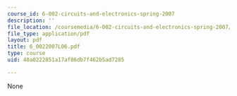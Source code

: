```yaml
---
course_id: 6-002-circuits-and-electronics-spring-2007
description: ''
file_location: /coursemedia/6-002-circuits-and-electronics-spring-2007/40a0222851a17af86db7f462b5ad7285_6_0022007L06.pdf
file_type: application/pdf
layout: pdf
title: 6_0022007L06.pdf
type: course
uid: 40a0222851a17af86db7f462b5ad7285

---
```

None